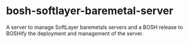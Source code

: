 # bosh-softlayer-baremetal-server
A server to manage SoftLayer baremetals servers and a BOSH release to BOSHify the deployment and management of the server.
